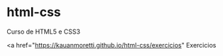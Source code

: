 # html-css
 Curso de HTML5 e CSS3

<a href="https://kauanmoretti.github.io/html-css/exercicios" Exercicios </a>
